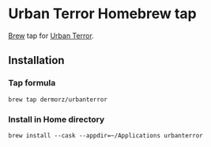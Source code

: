 # Urban Terror Homebrew tap

[Brew](https://brew.sh) tap for [Urban Terror](https://www.urbanterror.info/).

## Installation
### Tap formula
```
brew tap dermorz/urbanterror
```

### Install in Home directory
```
brew install --cask --appdir=~/Applications urbanterror
```
